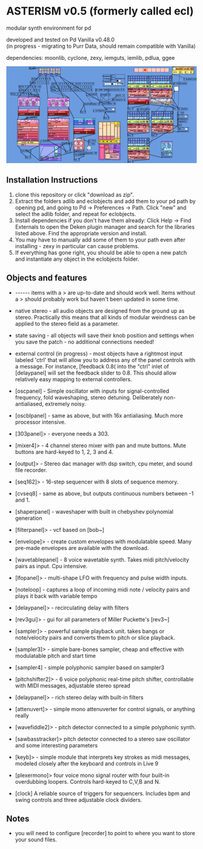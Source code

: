 # ASTERISM v0.5 (formerly called ecl) 
modular synth environment for pd   

developed and tested on Pd Vanilla v0.48.0  
(in progress - migrating to Purr Data, should remain compatible with Vanilla) 

dependencies: moonlib, cyclone, zexy, iemguts, iemlib, pdlua, ggee 

![ecl 0.4](ecl0r4screenshot.png)

## Installation Instructions

1. clone this repository or click "download as zip". 
2. Extract the folders adlib and eclobjects and add them to your pd path by opening pd, and going to Pd -> Preferences -> Path. Click "new" and select the adlib folder, and repeat for eclobjects.
3. Install dependencies if you don't have them already: Click Help -> Find Externals to open the Deken plugin manager and search for the libraries listed above. Find the appropriate version and install. 
4. You may have to manually add some of them to your path even after installing - zexy in particular can cause problems. 
5. If everything has gone right, you should be able to open a new patch and instantiate any object in the eclobjects folder. 

## Objects and features

* ------ items with a > are up-to-date and should work well. Items without a > should probably work but haven't been updated in some time.

* native stereo - all audio objects are designed from the ground up as stereo. Practically this means that all kinds of modular weirdness can be applied to the stereo field as a parameter.
* state saving  - all objects will save their knob position and settings when you save the patch - no additional connections needed!
* external control (in progress) - most objects have a rightmost input labeled 'ctrl' that will allow you to address any of the panel controls with a message. For instance, [feedback 0.8( into the "ctrl" inlet of [delaypanel] will set the feedback slider to 0.8. This should allow relatively easy mapping to external controllers. 
* [oscpanel] - Simple oscillator with inputs for signal-controlled frequency, fold waveshaping, stereo detuning. Deliberately non-antialiased, extremely noisy.
* [oscblpanel] - same as above, but with 16x antialiasing. Much more processor intensive. 
* [303panel]> - everyone needs a 303. 
* [mixer4]> - 4 channel stereo mixer with pan and mute buttons. Mute buttons are hard-keyed to 1, 2, 3 and 4.
* [output]> - Stereo dac manager with dsp switch, cpu meter, and sound file recorder.
* [seq162]> - 16-step sequencer with 8 slots of sequence memory.  
* [cvseq8] - same as above, but outputs continuous numbers between -1 and 1. 
* [shaperpanel] - waveshaper with built in chebyshev polynomial generation
* [filterpanel]> - vcf based on [bob~]
* [envelope]> - create custom envelopes with modulatable speed. Many pre-made envelopes are available with the download. 
* [wavetablepanel] - 8 voice wavetable synth. Takes midi pitch/velocity pairs as input. Cpu intensive. 
* [lfopanel]> - multi-shape LFO with frequency and pulse width inputs.  
* [noteloop] - captures a loop of incoming midi note / velocity pairs and plays it back with variable tempo
* [delaypanel]> - recirculating delay with filters
* [rev3gui]> - gui for all parameters of Miller Puckette's [rev3~]
* [sampler]> - powerful sample playback unit. takes bangs or note/velocity pairs and converts them to pitch or slice playback. 
* [sampler3]> - simple bare-bones sampler, cheap and effective with modulatable pitch and start time
* [sampler4] - simple polyphonic sampler based on sampler3
* [pitchshifter2]> - 6 voice polyphonic real-time pitch shifter, controllable with MIDI messages, adjustable stereo spread
* [delaypanel]> - rich stereo delay with built-in filters
* [attenuvert]> - simple mono attenuverter for control signals, or anything really
* [wavefiddle2]> - pitch detector connected to a simple polyphonic synth. 
* [sawbasstracker]> pitch detector connected to a stereo saw oscillator and some interesting parameters
* [keyb]> - simple module that interprets key strokes as midi messages, modeled closely after the keyboard and controls in Live 9
* [plexermono]> four voice mono signal router with four built-in overdubbing loopers. Controls hard-keyed to C,V,B and N. 
* [clock] A reliable source of triggers for sequencers. Includes bpm and swing controls and three adjustable clock dividers.


## Notes

* you will need to configure [recorder] to point to where you want to store your sound files.


